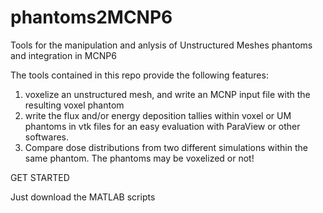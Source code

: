 # phantoms2MCNP6
Tools for the manipulation and anlysis of Unstructured Meshes phantoms and integration in MCNP6

The tools contained in this repo provide the following features:

1. voxelize an unstructured mesh, and write an MCNP input file with the resulting voxel phantom
2. write the flux and/or energy deposition tallies within voxel or UM phantoms in vtk files for an easy evaluation with ParaView or other softwares. 
3. Compare dose distributions from two different simulations within the same phantom. The phantoms may be voxelized or not!

GET STARTED

Just download the MATLAB scripts
